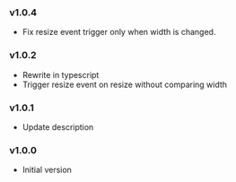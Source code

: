 ### v1.0.4
- Fix resize event trigger only when width is changed.

### v1.0.2
- Rewrite in typescript
- Trigger resize event on resize without comparing width

### v1.0.1
- Update description

### v1.0.0
- Initial version
